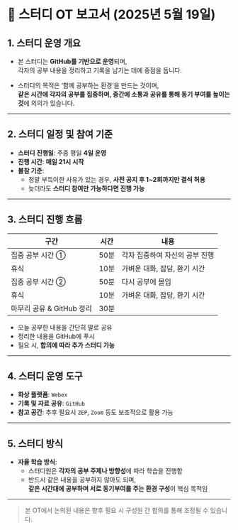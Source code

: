 # 📘 스터디 OT 보고서 (2025년 5월 19일)

## 1. 스터디 운영 개요

- 본 스터디는 **GitHub를 기반으로 운영**되며,  
  각자의 공부 내용을 정리하고 기록을 남기는 데에 중점을 둡니다.

- 스터디의 목적은 ‘함께 공부하는 환경’을 만드는 것이며,  
  **같은 시간에 각자의 공부를 집중하며, 중간에 소통과 공유를 통해 동기 부여를 높이는 것**에 의의가 있습니다.

---

## 2. 스터디 일정 및 참여 기준

- **스터디 진행일**: 주중 평일 **4일 운영**
- **진행 시간**: **매일 21시 시작**
- **불참 기준**:
  - 정말 부득이한 사유가 있는 경우, **사전 공지 후 1~2회까지만 결석 허용**
  - 늦더라도 **스터디 참여만 가능하다면 진행 가능**

---

## 3. 스터디 진행 흐름

| 구간                      | 시간 | 내용                           |
| ------------------------- | ---- | ------------------------------ |
| 집중 공부 시간 ①          | 50분 | 각자 집중하여 자신의 공부 진행 |
| 휴식                      | 10분 | 가벼운 대화, 잡담, 환기 시간   |
| 집중 공부 시간 ②          | 50분 | 다시 공부에 몰입               |
| 휴식                      | 10분 | 가벼운 대화, 잡담, 환기 시간   |
| 마무리 공유 & GitHub 정리 | 30분 |

- 오늘 공부한 내용을 간단히 말로 공유
- 정리한 내용을 GitHub에 푸시
- 필요 시, **합의에 따라 추가 스터디 가능**

---

## 4. 스터디 운영 도구

- **화상 플랫폼**: `Webex`
- **기록 및 자료 공유**: `GitHub`
- **참고 공간**: 추후 필요시 `ZEP`, `Zoom` 등도 보조적으로 활용 가능

---

## 5. 스터디 방식

- **자율 학습 방식**:
  - 스터디원은 **각자의 공부 주제나 방향성**에 따라 학습을 진행함
  - 반드시 같은 내용을 공부하지 않아도 되며,  
    **같은 시간대에 공부하며 서로 동기부여를 주는 환경 구성**이 핵심 목적임

---

> 본 OT에서 논의된 내용은 향후 필요 시 구성원 간 합의를 통해 조정될 수 있습니다.
